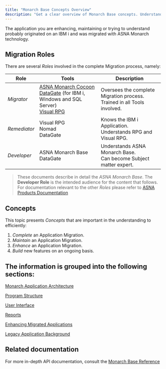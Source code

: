 ```yaml
---
title: "Monarch Base Concepts Overview"
description: "Get a clear overview of Monarch Base concepts. Understand the fundamentals with this concise guide."
---
```


The application you are enhancing, maintaining or trying to understand probably originated on an IBM i and was migrated with ASNA Monarch technology.

## Migration Roles
There are several *Roles* involved in the complete Migration process, namely:

|**Role**|**Tools**|**Description**
| --- | --- | --- |
| *Migrator*   | [ASNA Monarch Cocoon](https://docs.asna.com/documentation/Help160/Main_Monarch.htm) <br/> [DataGate](https://docs.asna.com/documentation/Help160/Main_DataGate.htm) (for IBM i, Windows and SQL Server) <br/> [Visual RPG](https://docs.asna.com/documentation/Help160/Main_AVRNET.htm) | Oversees the complete Migration process. <br/> Trained in all Tools involved. |
|*Remediator* | Visual RPG <br/> Nomad <br/> DataGate | Knows the IBM i Application. <br/> Understands RPG and Visual RPG. |
|*Developer*  | ASNA Monarch Base <br/> DataGate | Understands ASNA Monarch Base. <br/> Can become Subject matter expert.

> These documents describe in detail the *ASNA Monarch Base*. The **Developer Role** is the intended audience for the content that follows. For documentation relevant to the other *Roles* please refer to [ASNA Products Documentation](https://docs.asna.com/documentation/)

## Concepts
This topic presents *Concepts* that are important in the understanding to efficiently:

1. *Complete* an Application Migration.
2. *Maintain* an Application Migration.
3. *Enhance* an Application Migration.
4. *Build* new features on an ongoing basis.

## The information is grouped into the following sections:

[Monarch Application Architecture](/concepts/architecture/architecture-overview.html)

[Program Structure](/concepts/program-structure/program-structure-overview.html)

[User Interface](/concepts/user-interface/ui-overview.html)

[Reports](/concepts/printing/printing-introduction.html)

[Enhancing Migrated Applications](/concepts/enhancements/enhancements-overview.html)

[Legacy Application Background](/concepts/background/background-overview.html)


## Related documentation
For more in-depth API documentation, consult the [Monarch Base Reference](/reference/reference-overview.html)


